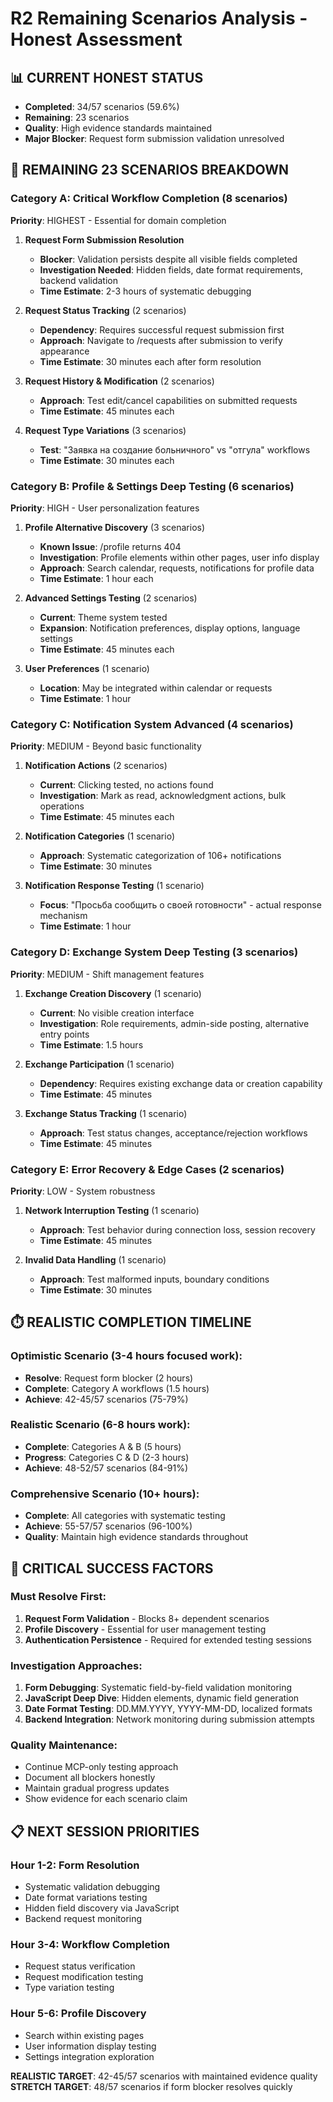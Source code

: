 # R2 Remaining Scenarios Analysis - Honest Assessment

## 📊 CURRENT HONEST STATUS
- **Completed**: 34/57 scenarios (59.6%)
- **Remaining**: 23 scenarios
- **Quality**: High evidence standards maintained
- **Major Blocker**: Request form submission validation unresolved

## 🎯 REMAINING 23 SCENARIOS BREAKDOWN

### **Category A: Critical Workflow Completion (8 scenarios)**
**Priority**: HIGHEST - Essential for domain completion

1. **Request Form Submission Resolution**
   - **Blocker**: Validation persists despite all visible fields completed  
   - **Investigation Needed**: Hidden fields, date format requirements, backend validation
   - **Time Estimate**: 2-3 hours of systematic debugging

2. **Request Status Tracking** (2 scenarios)
   - **Dependency**: Requires successful request submission first
   - **Approach**: Navigate to /requests after submission to verify appearance
   - **Time Estimate**: 30 minutes each after form resolution

3. **Request History & Modification** (2 scenarios)
   - **Approach**: Test edit/cancel capabilities on submitted requests
   - **Time Estimate**: 45 minutes each

4. **Request Type Variations** (3 scenarios)
   - **Test**: "Заявка на создание больничного" vs "отгула" workflows
   - **Time Estimate**: 30 minutes each

### **Category B: Profile & Settings Deep Testing (6 scenarios)**
**Priority**: HIGH - User personalization features

1. **Profile Alternative Discovery** (3 scenarios)
   - **Known Issue**: /profile returns 404
   - **Investigation**: Profile elements within other pages, user info display
   - **Approach**: Search calendar, requests, notifications for profile data
   - **Time Estimate**: 1 hour each

2. **Advanced Settings Testing** (2 scenarios)  
   - **Current**: Theme system tested
   - **Expansion**: Notification preferences, display options, language settings
   - **Time Estimate**: 45 minutes each

3. **User Preferences** (1 scenario)
   - **Location**: May be integrated within calendar or requests
   - **Time Estimate**: 1 hour

### **Category C: Notification System Advanced (4 scenarios)**
**Priority**: MEDIUM - Beyond basic functionality

1. **Notification Actions** (2 scenarios)
   - **Current**: Clicking tested, no actions found
   - **Investigation**: Mark as read, acknowledgment actions, bulk operations
   - **Time Estimate**: 45 minutes each

2. **Notification Categories** (1 scenario)
   - **Approach**: Systematic categorization of 106+ notifications
   - **Time Estimate**: 30 minutes

3. **Notification Response Testing** (1 scenario)
   - **Focus**: "Просьба сообщить о своей готовности" - actual response mechanism
   - **Time Estimate**: 1 hour

### **Category D: Exchange System Deep Testing (3 scenarios)**
**Priority**: MEDIUM - Shift management features

1. **Exchange Creation Discovery** (1 scenario)
   - **Current**: No visible creation interface
   - **Investigation**: Role requirements, admin-side posting, alternative entry points
   - **Time Estimate**: 1.5 hours

2. **Exchange Participation** (1 scenario)
   - **Dependency**: Requires existing exchange data or creation capability
   - **Time Estimate**: 45 minutes

3. **Exchange Status Tracking** (1 scenario)
   - **Approach**: Test status changes, acceptance/rejection workflows
   - **Time Estimate**: 45 minutes

### **Category E: Error Recovery & Edge Cases (2 scenarios)**
**Priority**: LOW - System robustness

1. **Network Interruption Testing** (1 scenario)
   - **Approach**: Test behavior during connection loss, session recovery
   - **Time Estimate**: 45 minutes

2. **Invalid Data Handling** (1 scenario)
   - **Approach**: Test malformed inputs, boundary conditions
   - **Time Estimate**: 30 minutes

## ⏱️ REALISTIC COMPLETION TIMELINE

### **Optimistic Scenario** (3-4 hours focused work):
- **Resolve**: Request form blocker (2 hours)
- **Complete**: Category A workflows (1.5 hours)  
- **Achieve**: 42-45/57 scenarios (75-79%)

### **Realistic Scenario** (6-8 hours work):
- **Complete**: Categories A & B (5 hours)
- **Progress**: Categories C & D (2-3 hours)
- **Achieve**: 48-52/57 scenarios (84-91%)

### **Comprehensive Scenario** (10+ hours):
- **Complete**: All categories with systematic testing
- **Achieve**: 55-57/57 scenarios (96-100%)
- **Quality**: Maintain high evidence standards throughout

## 🚨 CRITICAL SUCCESS FACTORS

### **Must Resolve First**:
1. **Request Form Validation** - Blocks 8+ dependent scenarios
2. **Profile Discovery** - Essential for user management testing
3. **Authentication Persistence** - Required for extended testing sessions

### **Investigation Approaches**:
1. **Form Debugging**: Systematic field-by-field validation monitoring
2. **JavaScript Deep Dive**: Hidden elements, dynamic field generation
3. **Date Format Testing**: DD.MM.YYYY, YYYY-MM-DD, localized formats
4. **Backend Integration**: Network monitoring during submission attempts

### **Quality Maintenance**:
- Continue MCP-only testing approach
- Document all blockers honestly
- Maintain gradual progress updates
- Show evidence for each scenario claim

## 📋 NEXT SESSION PRIORITIES

### **Hour 1-2**: Form Resolution
- Systematic validation debugging
- Date format variations testing  
- Hidden field discovery via JavaScript
- Backend request monitoring

### **Hour 3-4**: Workflow Completion
- Request status verification
- Request modification testing
- Type variation testing

### **Hour 5-6**: Profile Discovery
- Search within existing pages
- User information display testing
- Settings integration exploration

**REALISTIC TARGET**: 42-45/57 scenarios with maintained evidence quality
**STRETCH TARGET**: 48/57 scenarios if form blocker resolves quickly